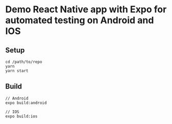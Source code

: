 # Demo React Native app with Expo for automated testing on Android and IOS

## Setup

```
cd /path/to/repo
yarn
yarn start
```

## Build

```
// Android
expo build:android

// IOS
expo build:ios
```
